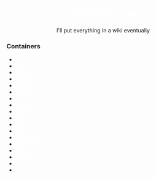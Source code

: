 <a style="color:white" href="https://sppongy.com"><h1 align="center"><sup>S</sup>ppongy<sub>.com</sub></h1></a>
<p align="center"> I'll put everything in a wiki eventually</p>

### Containers
- <a style="color:white" href="https://github.com/NginxProxyManager/nginx-proxy-manager">Nginx Proxy Manager</a>
- <a style="color:white" href="https://github.com/linuxserver/docker-wireguard">Wireguard</a>
- <a style="color:white" href="https://github.com/dani-garcia/vaultwarden">Vaultwarden</a>
- <a style="color:white" href="https://github.com/jellyfin/jellyfin">Jellyfin</a>
- <a style="color:white" href="https://github.com/Fallenbagel/jellyseerr">Jellyseerr</a>
- <a style="color:white" href="https://github.com/Kareadita/Kavita">Kavita</a>
- <a style="color:white" href="https://github.com/Sonarr/Sonarr">Sonarr</a>
- <a style="color:white" href="https://github.com/Radarr/Radarr/">Radarr</a>
- <a style="color:white" href="https://github.com/Prowlarr/Prowlarr">Prowlarr</a>
- <a style="color:white" href="https://github.com/morpheus65535/bazarr">Bazarr</a>
- <a style="color:white" href="https://github.com/kiranshila/Doplarr">Doplarr</a>
- <a style="color:white" href="https://github.com/HaveAGitGat/Tdarr">Tdarr</a>
- <a style="color:white" href="https://github.com/qbittorrent/qBittorrent">qBittorrent</a>
- <a style="color:white" href="https://github.com/sabnzbd/sabnzbd">SABnzbd</a>
- <a style="color:white" href="https://github.com/go-gitea/gitea">Gitea</a>
- <a style="color:white" href="https://github.com/benphelps/homepage">Homepage</a>
- <a style="color:white" href="https://github.com/benphelps/homepage">Homepage</a>
- <a style="color:white" href="https://github.com/Cog-Creators/Red-DiscordBot">Reedbot</a>

